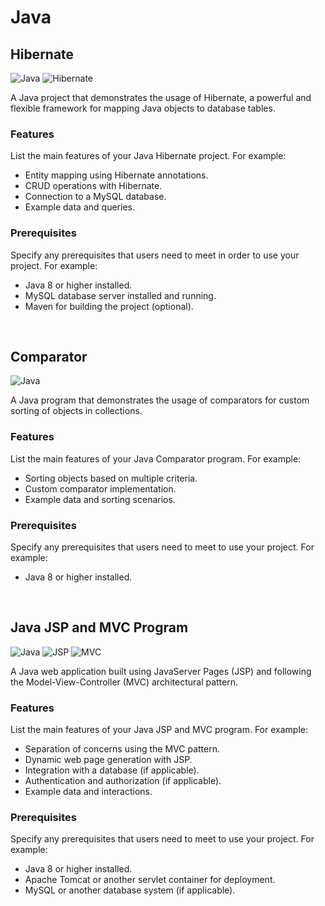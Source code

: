 # Java

## Hibernate 

![Java](https://img.shields.io/badge/Java-8%2B-blue.svg)
![Hibernate](https://img.shields.io/badge/Hibernate-5.5.7-red.svg)

A Java project that demonstrates the usage of Hibernate, a powerful and flexible framework for mapping Java objects to database tables.

### Features
List the main features of your Java Hibernate project. For example:
- Entity mapping using Hibernate annotations.
- CRUD operations with Hibernate.
- Connection to a MySQL database.
- Example data and queries.

### Prerequisites
Specify any prerequisites that users need to meet in order to use your project. For example:
- Java 8 or higher installed.
- MySQL database server installed and running.
- Maven for building the project (optional).

$~~~~$

## Comparator 

![Java](https://img.shields.io/badge/Java-8%2B-blue.svg)

A Java program that demonstrates the usage of comparators for custom sorting of objects in collections.

### Features
List the main features of your Java Comparator program. For example:
- Sorting objects based on multiple criteria.
- Custom comparator implementation.
- Example data and sorting scenarios.

### Prerequisites
Specify any prerequisites that users need to meet to use your project. For example:
- Java 8 or higher installed.

$~~~~$

## Java JSP and MVC Program

![Java](https://img.shields.io/badge/Java-8%2B-blue.svg)
![JSP](https://img.shields.io/badge/JSP-2.3-red.svg)
![MVC](https://img.shields.io/badge/MVC-Design%20Pattern-green.svg)

A Java web application built using JavaServer Pages (JSP) and following the Model-View-Controller (MVC) architectural pattern.


### Features
List the main features of your Java JSP and MVC program. For example:
- Separation of concerns using the MVC pattern.
- Dynamic web page generation with JSP.
- Integration with a database (if applicable).
- Authentication and authorization (if applicable).
- Example data and interactions.

### Prerequisites
Specify any prerequisites that users need to meet to use your project. For example:
- Java 8 or higher installed.
- Apache Tomcat or another servlet container for deployment.
- MySQL or another database system (if applicable).


